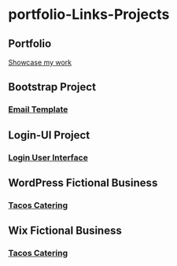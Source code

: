 # portfolio-Links-Projects
## Portfolio
[Showcase my work](https://amairanychavezcoho.wixsite.com/portfolio) 
## Bootstrap Project
### [Email Template](https://achavez101.github.io/bootstrap-email-chavez/)
## Login-UI Project
### [Login User Interface](https://achavez101.github.io/login-ui-chavez/)
## WordPress Fictional Business
### [Tacos Catering](https://tacoschavez5.wordpress.com/)
## Wix Fictional Business
### [Tacos Catering](https://amairanychavezcoho.wixsite.com/tacoschavez)
